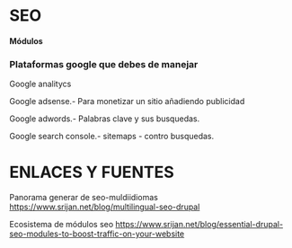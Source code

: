 SEO
========

#### Módulos


### Plataformas google que debes de manejar
Google analitycs

Google adsense.- Para monetizar un sitio añadiendo publicidad

Google adwords.- Palabras clave y sus busquedas.

Google search console.- sitemaps - contro busquedas.

ENLACES Y FUENTES
=================
Panorama generar de seo-muldiidiomas
https://www.srijan.net/blog/multilingual-seo-drupal

Ecosistema de módulos seo
https://www.srijan.net/blog/essential-drupal-seo-modules-to-boost-traffic-on-your-website